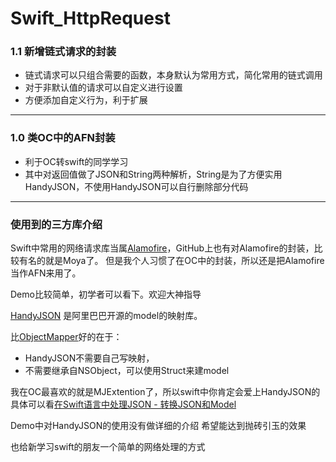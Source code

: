 # Swift_HttpRequest
### 1.1 新增链式请求的封装
* 链式请求可以只组合需要的函数，本身默认为常用方式，简化常用的链式调用
* 对于非默认值的请求可以自定义进行设置
* 方便添加自定义行为，利于扩展
----------
### 1.0 类OC中的AFN封装
* 利于OC转swift的同学学习
* 其中对返回值做了JSON和String两种解析，String是为了方便实用HandyJSON，不使用HandyJSON可以自行删除部分代码

---------------------
### 使用到的三方库介绍

Swift中常用的网络请求库当属[Alamofire](https://github.com/Alamofire/Alamofire)，GitHub上也有对Alamofire的封装，比较有名的就是Moya了。
但是我个人习惯了在OC中的封装，所以还是把Alamofire当作AFN来用了。

Demo比较简单，初学者可以看下。欢迎大神指导



[HandyJSON](https://github.com/alibaba/HandyJSON) 是阿里巴巴开源的model的映射库。

比[ObjectMapper](https://github.com/Hearst-DD/ObjectMapper)好的在于：
* HandyJSON不需要自己写映射，
* 不需要继承自NSObject，可以使用Struct来建model

我在OC最喜欢的就是MJExtention了，所以swift中你肯定会爱上HandyJSON的
具体可以看[在Swift语言中处理JSON - 转换JSON和Model](http://www.cocoachina.com/swift/20161010/17711.html)



Demo中对HandyJSON的使用没有做详细的介绍
希望能达到抛砖引玉的效果

也给新学习swift的朋友一个简单的网络处理的方式
